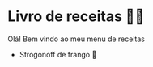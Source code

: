 # Livro de receitas :man_cook:

Olá! Bem vindo ao meu menu de receitas

- Strogonoff de frango :chicken:

